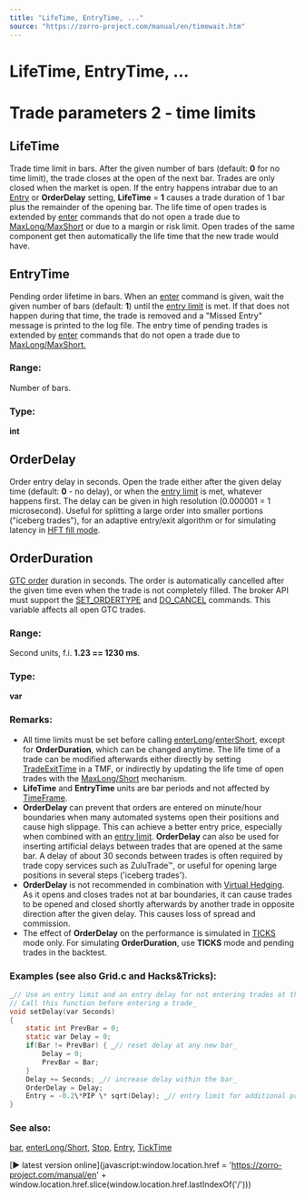 ```yaml
---
title: "LifeTime, EntryTime, ..."
source: "https://zorro-project.com/manual/en/timewait.htm"
---
```


# LifeTime, EntryTime, ...

# Trade parameters 2 - time limits

## LifeTime

Trade time limit in bars. After the given number of bars (default: **0** for no time limit), the trade closes at the open of the next bar. Trades are only closed when the market is open. If the entry happens intrabar due to an [Entry](188_Stop_Profit_Trail_Entry.md) or **OrderDelay** setting, **LifeTime** \= **1** causes a trade duration of 1 bar plus the remainder of the opening bar. The life time of open trades is extended by [enter](buylong.md) commands that do not open a trade due to [MaxLong/MaxShort](190_Margin_Risk_Lots.md) or due to a margin or risk limit. Open trades of the same component get then automatically the life time that the new trade would have. 

## EntryTime

Pending order lifetime in bars. When an [enter](buylong.md) command is given, wait the given number of bars (default: **1**) until the [entry limit](188_Stop_Profit_Trail_Entry.md) is met. If that does not happen during that time, the trade is removed and a "Missed Entry" message is printed to the log file. The entry time of pending trades is extended by [enter](buylong.md) commands that do not open a trade due to [MaxLong/MaxShort](190_Margin_Risk_Lots.md)[.](190_Margin_Risk_Lots.md)

### Range:

Number of bars.

### Type:

**int** 

## OrderDelay

Order entry delay in seconds. Open the trade either after the given delay time (default: **0** - no delay), or when the [entry limit](188_Stop_Profit_Trail_Entry.md) is met, whatever happens first. The delay can be given in high resolution (0.000001 = 1 microsecond). Useful for splitting a large order into smaller portions ("iceberg trades"), for an adaptive entry/exit algorithm or for simulating latency in [HFT fill mode](198_Fill_modes.md).

## OrderDuration

[GTC order](018_TradeMode.md) duration in seconds. The order is automatically cancelled after the given time even when the trade is not completely filled. The broker API must support the [SET\_ORDERTYPE](113_brokerCommand.md) and [DO\_CANCEL](113_brokerCommand.md) commands. This variable affects all open GTC trades.

### Range:

Second units, f.i. **1.23 == 1230 ms**.

### Type:

**var**

### Remarks:

*   All time limits must be set before calling [enterLong](buylong.md)/[enterShort](buylong.md), except for **OrderDuration**, which can be changed anytime. The life time of a trade can be modified afterwards either directly by setting [TradeExitTime](018_TradeMode.md) in a TMF, or indirectly by updating the life time of open trades with the [MaxLong/Short](190_Margin_Risk_Lots.md) mechanism.
*   **LifeTime** and **EntryTime** units are bar periods and not affected by [TimeFrame](177_BarPeriod_TimeFrame.md).
*   **OrderDelay** can prevent that orders are entered on minute/hour boundaries when many automated systems open their positions and cause high slippage. This can achieve a better entry price, especially when combined with an [entry limit](188_Stop_Profit_Trail_Entry.md). **OrderDelay** can also be used for inserting artificial delays between trades that are opened at the same bar. A delay of about 30 seconds between trades is often required by trade copy services such as ZuluTrade™, or useful for opening large positions in several steps ('iceberg trades').
*   **OrderDelay** is not recommended in combination with [Virtual Hedging](hedge.htm#). As it opens and closes trades not at bar boundaries, it can cause trades to be opened and closed shortly afterwards by another trade in opposite direction after the given delay. This causes loss of spread and commission.
*   The effect of **OrderDelay** on the performance is simulated in [TICKS](018_TradeMode.md) mode only. For simulating **OrderDuration**, use **TICKS** mode and pending trades in the backtest.

### Examples (see also Grid.c and Hacks&Tricks):

```c
_// Use an entry limit and an entry delay for not entering trades at the same time
// Call this function before entering a trade_
void setDelay(var Seconds)
{
	static int PrevBar = 0;
	static var Delay = 0;
	if(Bar != PrevBar) { _// reset delay at any new bar_
		Delay = 0;
		PrevBar = Bar;
	}
	Delay += Seconds; _// increase delay within the bar_
	OrderDelay = Delay;
	Entry = -0.2\*PIP \* sqrt(Delay); _// entry limit for additional profit_
}
```

### See also:

[bar](005_Bars_and_Candles.md), [enterLong/](buylong.md)[Short](buylong.md), [Stop](188_Stop_Profit_Trail_Entry.md), [Entry](188_Stop_Profit_Trail_Entry.md), [TickTime](187_TickTime_MaxRequests.md)

[► latest version online](javascript:window.location.href = 'https://zorro-project.com/manual/en' + window.location.href.slice\(window.location.href.lastIndexOf\('/'\)\))